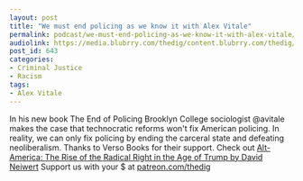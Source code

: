 ```yaml
---
layout: post
title: "We must end policing as we know it with Alex Vitale"
permalink: podcast/we-must-end-policing-as-we-know-it-with-alex-vitale/
audiolink: https://media.blubrry.com/thedig/content.blubrry.com/thedig/The_Dig_-_EP_57_-_Vitale.mp3
post_id: 643
categories: 
- Criminal Justice
- Racism
tags: 
- Alex Vitale
---
```


In his new book The End of Policing Brooklyn College sociologist @avitale makes the case that technocratic reforms won't fix American policing. In reality, we can only fix policing by ending the carceral state and defeating neoliberalism. Thanks to Verso Books for their support. Check out [Alt-America: The Rise of the Radical Right in the Age of Trump by David Neiwert](versobooks.com/books/2535-alt-america) Support us with your $ at [patreon.com/thedig](patreon.com/thedig)
